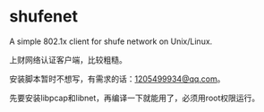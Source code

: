 shufenet
========

A simple 802.1x client for shufe network on Unix/Linux.

上财网络认证客户端，比较粗糙。

安装脚本暂时不想写，有需求的话：1205499934@qq.com。

先要安装libpcap和libnet，再编译一下就能用了，必须用root权限运行。

